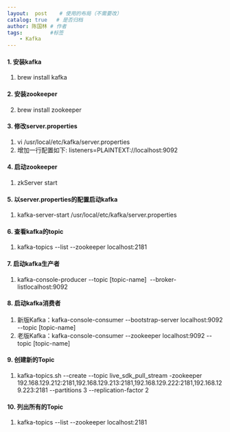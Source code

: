 ```yaml
---
layout:  post    # 使用的布局（不需要改）
catalog: true   # 是否归档
author: 陈国林 # 作者
tags:         #标签
    - Kafka
---
```


#### 1. 安装kafka  
1. brew install kafka

#### 2. 安装zookeeper  
2. brew install zookeeper

#### 3. 修改server.properties  
1. vi /usr/local/etc/kafka/server.properties  
2. 增加一行配置如下: listeners=PLAINTEXT://localhost:9092

#### 4. 启动zookeeper  
1. zkServer start

#### 5. 以server.properties的配置启动kafka  
1. kafka-server-start /usr/local/etc/kafka/server.properties

#### 6. 查看kafka的topic  
1. kafka-topics --list --zookeeper localhost:2181

#### 7. 启动kafka生产者  
1. kafka-console-producer --topic [topic-name]  --broker-listlocalhost:9092

#### 8. 启动kafka消费者  
1. 新版Kafka：kafka-console-consumer --bootstrap-server localhost:9092 --topic [topic-name]  
2. 老版Kafka：kafka-console-consumer --zookeeper localhost:9092 --topic [topic-name]

#### 9. 创建新的Topic  
1. kafka-topics.sh --create --topic live_sdk_pull_stream -zookeeper 192.168.129.212:2181,192.168.129.213:2181,192.168.129.222:2181,192.168.129.223:2181 --partitions 3 --replication-factor 2

#### 10. 列出所有的Topic  
1. kafka-topics --list --zookeeper localhost:2181


